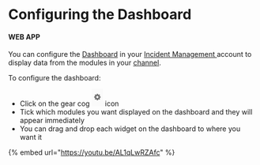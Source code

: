# Configuring the Dashboard

#### WEB APP

You can configure the [Dashboard](./) in your [Incident Management ](../getting-started.md)account to display data from the modules in your [channel](../channels/). 

To configure the dashboard:

* Click on the gear cog ![Image Placeholder](<../../.gitbook/assets/gear icon.png>) icon 
* Tick which modules you want displayed on the dashboard and they will appear immediately
* You can drag and drop each widget on the dashboard to where you want it



{% embed url="https://youtu.be/AL1qLwRZAfc" %}

